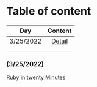 # Table of content
  |          Day          | Content                        |
  | --------------------- |:------------------------------:|
  | 3/25/2022             | [Detail](#325)                 |
  |             |               |
  |            |                  |

### (3/25/2022) <a name="325"></a>

[Ruby in twenty Minutes](https://www.ruby-lang.org/en/documentation/quickstart/)
